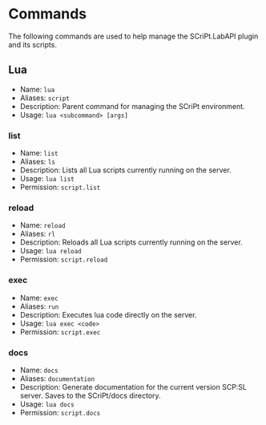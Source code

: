 ﻿# Commands

The following commands are used to help manage the SCriPt.LabAPI plugin and its scripts.

## Lua
- Name: `lua`
- Aliases: `script`
- Description: Parent command for managing the SCriPt environment.
- Usage: `lua <subcommand> [args]`

### list
- Name: `list`
- Aliases: `ls`
- Description: Lists all Lua scripts currently running on the server.
- Usage: `lua list`
- Permission: `script.list`

### reload
- Name: `reload`
- Aliases: `rl`
- Description: Reloads all Lua scripts currently running on the server.
- Usage: `lua reload`
- Permission: `script.reload`

### exec
- Name: `exec`
- Aliases: `run`
- Description: Executes lua code directly on the server.
- Usage: `lua exec <code>`
- Permission: `script.exec`

### docs
- Name: `docs`
- Aliases: `documentation`
- Description: Generate documentation for the current version SCP:SL server. Saves to the SCriPt/docs directory.
- Usage: `lua docs`
- Permission: `script.docs`

